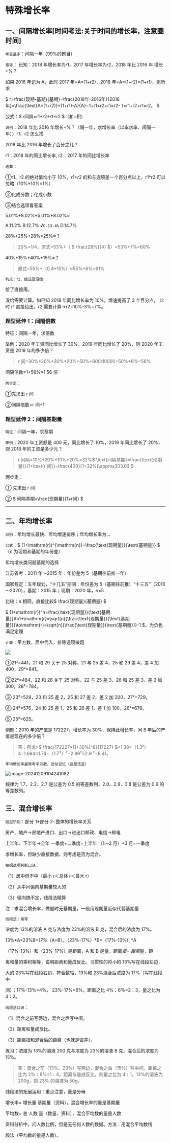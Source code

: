# 特殊增长率
## 一、间隔增长率[时间考法:关于时间的增长率，注意圈时间]
`考查最多`：间隔一年（99%的题目） 

`推导`： 已知：2018 年增长率为𝑟1，2017 年增长率为𝑟2，2018 年比 2016 年 增长+%？

如果 2016 年记为 A，此时 2017 年=A×(1+r2)，2018 年=A×(1+r2)×(1+r1)，则所求

$ r=\frac{现期-基期}{基期}=\frac{2018年-2016年}{2016年}=\frac{\text{A×(1+r2)}×(1+r1)-A}{A}=1+r1+r2+r1×r2-
1=r1+r2+r1×r2。 $

公式：$ 𝑟间隔=𝑟1+𝑟2+𝑟1×𝑟2 $（和+积）

`识别`：2018 年比 2016 年增长+%？（隔一年，求增长率（以率求率、间隔一 年））r1、r2 怎么找

2018 年比 2016 年增长了百分之几？ 

r1：2018 年的同比增长率, r2：2017 年的同比增长率 

`速算`： 

①r1、r2 的绝对值均小于 10%，𝑟1+𝑟2 的和与选项差一个百分点以上，r1*r2 可以忽略（10%*10%=1%）

②化成分数；化成小数 

③结合选项看答案 

5.01%+8.02%+5.01%*8.02%≈ 

A.11.2%  B.12.7%  √`C.13.4%`  D.14.7% 

28%+25%+28%*25%≈？

> 25%=1/4，原式=53%+（ $ \frac{28\%}{4} $）=53%+7%=60%
>

40%+15%+40%*15%≈？

> 原式=55%+（0.4*15%）≈55%+6%=61%
>

`坑点：𝑟2，给还是没给 `

给了直接用。 

没给需要计算。如已知 2018 年同比增长率为 10%，增速提高了 3 个百分点， 此时 r1 直接给出，r2 需要计算→r2=10%-3%=7%。

### 题型延伸 1：间隔倍数 
特征：间隔一年，求倍数

举例：2020 年工资同比增长了 30%，2019 年同比增长了 20%，则 2020 年工资是 2018 年的多少倍？

> r 间=30%+20%+30%*20%=50%+600/10000=50%+6%=56%
>

间隔倍数=1+56%=1.56 倍 

`两步走`：

①先求出 r 间 

②间隔倍数=r 间+1 

### 题型延伸 2：间隔基期量 
`特征`：间隔一年，求基期

`举例`：2020 年工资额是 400 元，同比增长了 10%，2019 年同比增长了 20%，则 2018 年的工资是多少元？

> r 间隔=10%+20%+10%*20%=32%$ \text{间隔基期}=\frac{\text{现期量}}{1+\text{r 间}}=\frac{400}{1+32\%}\approx303.03 $
>

两步走： 

① 先求出 r 间 

② $ 间隔基期=\frac{现期量}{1+r间} $

****

## 二、年均增长率
`识别`：年均增长最快、年均增速排序；年均增长率为…

`公式`：$ (1+\mathrm{r})^{\mathrm{n}}=\frac{\text{现期量}}{\text{基期量}} $（n 为现期和基期的年份差）

年均增长类问题基期的选择 

江苏省考：2011 年～2015 年：年份差为 5（基期往前推一年） 

国家规定：五年规划，“十几五”期间：年份差为 5（基期往前推）“十三五”（2016～2020），基期：2015 年；现期：2020 年，n=5

比较：n 相同，直接比较$ \frac{现期量}{基期量} $

$ (1+\mathrm{r})^n=\frac{\text{现期量}}{\text{基期量}}\to1+\mathrm{r}=\sqrt[n]{\frac{\text{现期量}}{\text{基期量}}}\to\mathrm{r}=\sqrt[n]{\frac{\text{现期量}}{\text{基期量}}}-1 $，为负也满足定理

`计算`：平方数，居中代入，排除选项做题

![](./assets/1733711674220-15be81aa-a726-4437-b3a0-9149bcdd0050.png)

①21²=441，21 和 29 关于 25 对称，21 与 25 差 4，25 和 29 差 4，差 4 加 400，29²=841。 

②22²=484，22 和 28 关于 25 对称，22 与 25 差 3，28 和 25 差 3，差 3 加 300，28²=784。

③ 23²=529，23 和 25 差 2，25 和 27 差 2，差 2 加 200，27²=729。 

④ 24²=576，24 和 25 差 1，25 和 26 差 1，差 1 加 100，26²=676。

⑤ 25²=625。

例题：2010 年的产值是 172227，增长率为 30%，保持此增长率，问 8 年后的产值是现在的多少倍？

> 答：所求=$ \frac{172227×(1+30\%)^8}{17227} $=1.38=（1.3²）4=1.694≈1.74=（1.7²）²=2.89²≈2.9 ²=8.41。
>

`年均增长率最常考平方数，近似记忆（这是法宝）`

![image-20241209104241082](./assets/image-20241209104241082.png)

规律为 1.7、2.2、2.7 是公差为 0.5 的等差数列，2.0、2.9、3.8 是公差为 0.9 的等差数列。

## 三、混合增长率

`题型识别`：部分 1+部分 2=整体的增长率关系 

房产、地产→房地产进口、出口→进出口邮政、电信→邮电

上半年、下半年→全年 一季度+二季度=上半年 （1～2 月）+3 月=一季度 

求增长率，但缺少直接数据，则考虑是否为混合。



`根据选项判断口诀`： 

（1）居中但不中（最小 r＜总体 r＜最大 r） 

（2）从中间偏向基期量较大的 

（3）偏向搞不定，线段法精算 

注：求混合增长率，做题时无基期量，一般用现期量近似代替基期量



`线段法：推导 `

浓度为 13%的溶液 A 克与浓度为 23%的溶液 B 克，混合后的浓度为 17%。

13%*A+23%*B=17%*（A+B），（23%-17%）*B=（17%-13%）*A 

（17%-13%）和（23%-17%）是距离，A 和 B 是量，距离*量= 距离*量，距 

离和量的乘积相等，说明距离和量成反比。习惯性的将小的 13%写在线段左边， 

大的 23%写在线段右边，符合数轴，13%和 23%混合后浓度为 17%（写在线段中 

间）；17%-13%=4%， 23%-17%=6%，距离之比 4%：6%=2：3，量之比为 3：2。



`线段法口诀`： 

（1）混合之前写两边，混合之后写中间。

（2）距离和量成反比。 

（3）距离指和混合后的距离（也就是做差）。 

练习：浓度为 13%的溶液 200 克与浓度为 23%的溶液 B 克，混合后的浓度为 15%。 

> 答：混合之前（13%、23%）写两边，混合之后（15%）写中间，距离之比为 2%：8%=1：4，距离与量成反比，则量之比为 4：1，13%的溶液为 200g，则 23% 的溶液为 50g。



线段法的拓展运用：重点注意，量是分母

增长率= 增长量 基期量（资料），混合增长率的量是基期量 

平均数= 总 人数 量（数量、资料），混合平均数的量是人数

资料分析中，问人数比例，但是无任何人数的数据。方法：用混合平均数线 

段法（平均数的量是人数）。

